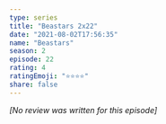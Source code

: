 ```yaml
---
type: series
title: "Beastars 2x22"
date: "2021-08-02T17:56:35"
name: "Beastars"
season: 2
episode: 22
rating: 4
ratingEmoji: "⭐️⭐️⭐️⭐️"
share: false
---
```


*[No review was written for this episode]*

